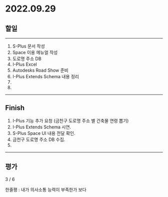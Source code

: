 # 2022.09.29

## 할일

------

1. S-Plus 문서 작성
2. Space 이용 메뉴얼 작성
3. 도로명 주소 DB
4. I-Plus Excel
5. Autodesks Road Show 준비
6. I-Plus Extends Schema 내용 정리
7. 
8. 








------

## Finish

1. I-Plus 기능 추가 요청 (금천구 도로명 주소 별 건축물 연령 뽑기)
2. I-Plus Extends Schema 시연.
3. S-Plus Space UI 내용 전달 확인.
4. 금천구 도로명 주소 DB 수집.
5. 


------

## 평가

  3 / 6

한줄평 : 내가 의사소통 능력이 부족한가 보다